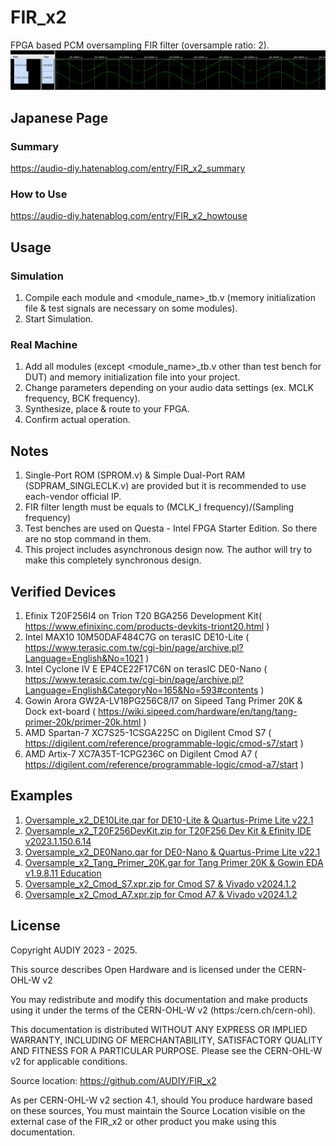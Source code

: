 # FIR_x2
FPGA based PCM oversampling FIR filter (oversample ratio: 2).  
![Image 1](/Images/image1.png)

## Japanese Page
### Summary
https://audio-diy.hatenablog.com/entry/FIR_x2_summary
### How to Use
https://audio-diy.hatenablog.com/entry/FIR_x2_howtouse

## Usage
### Simulation
1. Compile each module and <module_name>_tb.v (memory initialization file & test signals are necessary on some modules).
2. Start Simulation.
   
### Real Machine
1. Add all modules (except <module_name>_tb.v other than test bench for DUT) and memory initialization file into your project.
2. Change parameters depending on your audio data settings (ex. MCLK frequency, BCK frequency).
3. Synthesize, place & route to your FPGA.
4. Confirm actual operation.

## Notes
1. Single-Port ROM (SPROM.v) & Simple Dual-Port RAM (SDPRAM_SINGLECLK.v) are provided but it is recommended to use each-vendor official IP.
2. FIR filter length must be equals to (MCLK_I frequency)/(Sampling frequency)
3. Test benches are used on Questa - Intel FPGA Starter Edition. So there are no stop command in them.
4. This project includes asynchronous design now. The author will try to make this completely synchronous design.

## Verified Devices
1. Efinix T20F256I4 on Trion T20 BGA256 Development Kit( https://www.efinixinc.com/products-devkits-triont20.html )
2. Intel MAX10 10M50DAF484C7G on terasIC DE10-Lite ( https://www.terasic.com.tw/cgi-bin/page/archive.pl?Language=English&No=1021 )
3. Intel Cyclone IV E EP4CE22F17C6N on terasIC DE0-Nano ( https://www.terasic.com.tw/cgi-bin/page/archive.pl?Language=English&CategoryNo=165&No=593#contents )
4. Gowin Arora GW2A-LV18PG256C8/I7 on Sipeed Tang Primer 20K & Dock ext-board ( https://wiki.sipeed.com/hardware/en/tang/tang-primer-20k/primer-20k.html )
5. AMD Spartan-7 XC7S25-1CSGA225C on Digilent Cmod S7 ( https://digilent.com/reference/programmable-logic/cmod-s7/start )
6. AMD Artix-7 XC7A35T-1CPG236C on Digilent Cmod A7 ( https://digilent.com/reference/programmable-logic/cmod-a7/start )

## Examples
1. [Oversample_x2_DE10Lite.qar for DE10-Lite & Quartus-Prime Lite v22.1](/10_Example/01_DE10-Lite)
2. [Oversample_x2_T20F256DevKit.zip for T20F256 Dev Kit & Efinity IDE v2023.1.150.6.14](/10_Example/02_T20F256DevKit)
3. [Oversample_x2_DE0Nano.qar for DE0-Nano & Quartus-Prime Lite v22.1](/10_Example/03_DE0-Nano)
4. [Oversample_x2_Tang_Primer_20K.gar for Tang Primer 20K & Gowin EDA v1.9.8.11 Education](/10_Example/04_Tang_Primer_20K)
5. [Oversample_x2_Cmod_S7.xpr.zip for Cmod S7 & Vivado v2024.1.2](/10_Example/05_Cmod_S7)
6. [Oversample_x2_Cmod_A7.xpr.zip for Cmod A7 & Vivado v2024.1.2](/10_Example/06_Cmod_A7)

## License
Copyright AUDIY 2023 - 2025.

This source describes Open Hardware and is licensed under the CERN-OHL-W v2

You may redistribute and modify this documentation and make products using it under the terms of the CERN-OHL-W v2 (https:/cern.ch/cern-ohl). 

This documentation is distributed WITHOUT ANY EXPRESS OR IMPLIED WARRANTY, INCLUDING OF MERCHANTABILITY, SATISFACTORY QUALITY AND FITNESS FOR A PARTICULAR PURPOSE. Please see the CERN-OHL-W v2 for applicable conditions.

Source location: https://github.com/AUDIY/FIR_x2

As per CERN-OHL-W v2 section 4.1, should You produce hardware based on these sources, You must maintain the Source Location visible on the external case of the FIR_x2 or other product you make using this documentation.

